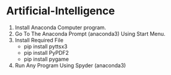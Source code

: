 # Artificial-Intelligence
1. Install Anaconda Computer program.
2. Go To The Anaconda Prompt (anaconda3) Using Start Menu.
3. Install Required File 
    * pip install pyttsx3
    * pip install PyPDF2
    * pip install pygame
4. Run Any Program Using Spyder (anaconda3)

